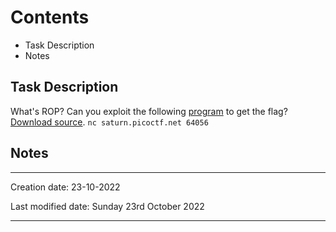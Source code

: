 # Contents
- Task Description
- Notes


## Task Description
What's ROP? Can you exploit the following [program](https://artifacts.picoctf.net/c/267/vuln) to get the flag? [Download source](https://artifacts.picoctf.net/c/267/vuln.c). `nc saturn.picoctf.net 64056`

## Notes







---
Creation date: 23-10-2022

Last modified date: Sunday 23rd October 2022
***
